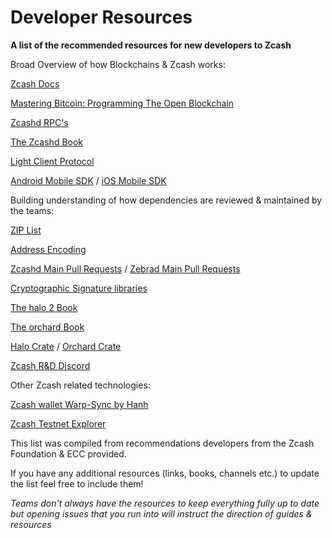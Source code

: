 # Developer Resources 

**A list of the recommended resources for new developers to Zcash**

Broad Overview of how Blockchains & Zcash works:

[Zcash Docs](https://zcash.readthedocs.io/en/latest/)

[Mastering Bitcoin: Programming The Open Blockchain](https://www.amazon.com/Mastering-Bitcoin-Programming-Open-Blockchain-ebook/dp/B071K7FCD4)

[Zcashd RPC's](https://zcash.github.io/rpc/)

[The Zcashd Book](https://zcash.github.io/zcash/)

[Light Client Protocol](https://zcash.readthedocs.io/en/latest/lightwalletd/index.html)

[Android Mobile SDK](https://github.com/zcash/zcash-android-wallet-sdk) / [iOS Mobile SDK](https://github.com/zcash/ZcashLightClientKit)

Building understanding of how dependencies are reviewed & maintained by the teams:

[ZIP List](https://zips.z.cash)

[Address Encoding](https://zips.z.cash/protocol/protocol.pdf#5.6%20Encodings%20of%20Addresses%20and%20Keys)

[Zcashd Main Pull Requests]() / [Zebrad Main Pull Requests](https://github.com/ZcashFoundation/zebra/pulls)

[Cryptographic Signature libraries](https://github.com/orgs/ZcashFoundation/repositories?type=all)

[The halo 2 Book](https://zcash.github.io/halo2/index.html)

[The orchard Book](https://zcash.github.io/orchard/)

[Halo Crate]() / [Orchard Crate](https://docs.rs/orchard/latest/orchard/)

[Zcash R&D Discord](https://discord.gg/6AK7keWFaK)

Other Zcash related technologies:

[Zcash wallet Warp-Sync by Hanh](https://hhanh00.github.io/zcash-sync/)

[Zcash Testnet Explorer](https://testnet.zcashblockexplorer.com/)

This list was compiled from recommendations developers from the Zcash Foundation & ECC provided. 

If you have any additional resources (links, books, channels etc.) to update the list feel free to include them!

*Teams don't always have the resources to keep everything fully up to date but opening issues that you run into will instruct the direction of guides & resources*
